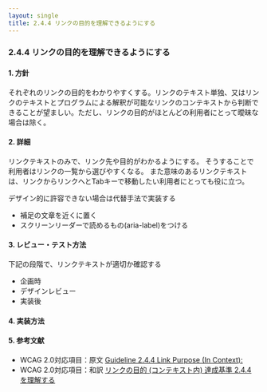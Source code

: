 ```yaml
---
layout: single
title: 2.4.4 リンクの目的を理解できるようにする
---
```


### 2.4.4 リンクの目的を理解できるようにする

#### 1. 方針

それぞれのリンクの目的をわかりやすくする。リンクのテキスト単独、又はリンクのテキストとプログラムによる解釈が可能なリンクのコンテキストから判断できることが望ましい。ただし、リンクの目的がほとんどの利用者にとって曖昧な場合は除く。

#### 2. 詳細

リンクテキストのみで、リンク先や目的がわかるようにする。
そうすることで利用者はリンクの一覧から選びやすくなる。
また意味のあるリンクテキストは、リンクからリンクへとTabキーで移動したい利用者にとっても役に立つ。

 デザイン的に許容できない場合は代替手法で実装する

  - 補足の文章を近くに置く
  - スクリーンリーダーで読めるもの(aria-label)をつける

#### 3. レビュー・テスト方法

下記の段階で、リンクテキストが適切か確認する

- 企画時
- デザインレビュー
- 実装後

#### 4. 実装方法

#### 5. 参考文献

- WCAG 2.0対応項目：原文 [Guideline 2.4.4 Link Purpose (In Context):](https://www.w3.org/TR/UNDERSTANDING-WCAG20/navigation-mechanisms-refs.html)
- WCAG 2.0対応項目：和訳 [リンクの目的 (コンテキスト内) 達成基準 2.4.4 を理解する](https://waic.jp/docs/UNDERSTANDING-WCAG20/navigation-mechanisms-refs.html#pdlinkcontextdef)
